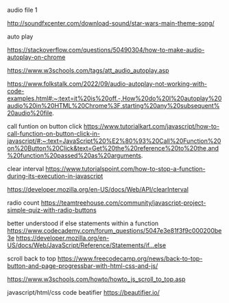 


audio file 1

http://soundfxcenter.com/download-sound/star-wars-main-theme-song/

auto play

https://stackoverflow.com/questions/50490304/how-to-make-audio-autoplay-on-chrome

https://www.w3schools.com/tags/att_audio_autoplay.asp

https://www.folkstalk.com/2022/09/audio-autoplay-not-working-with-code-examples.html#:~:text=it%20is%20off.-,How%20do%20I%20autoplay%20audio%20in%20HTML%20Chrome%3F,starting%20any%20subsequent%20audio%20file.


call funtion on button click
https://www.tutorialkart.com/javascript/how-to-call-function-on-button-click-in-javascript/#:~:text=JavaScript%20%E2%80%93%20Call%20Function%20on%20Button%20Click&text=Get%20the%20reference%20to%20the,and%20function%20passed%20as%20arguments.


clear interval 
https://www.tutorialspoint.com/how-to-stop-a-function-during-its-execution-in-javascript

https://developer.mozilla.org/en-US/docs/Web/API/clearInterval


radio count
https://teamtreehouse.com/community/javascript-project-simple-quiz-with-radio-buttons


better understood if else statements within a function
https://www.codecademy.com/forum_questions/5047e3e81f3f9c000200be3e
https://developer.mozilla.org/en-US/docs/Web/JavaScript/Reference/Statements/if...else


scroll back to top
https://www.freecodecamp.org/news/back-to-top-button-and-page-progressbar-with-html-css-and-js/

https://www.w3schools.com/howto/howto_js_scroll_to_top.asp



javascript/html/css code beatifier
https://beautifier.io/
